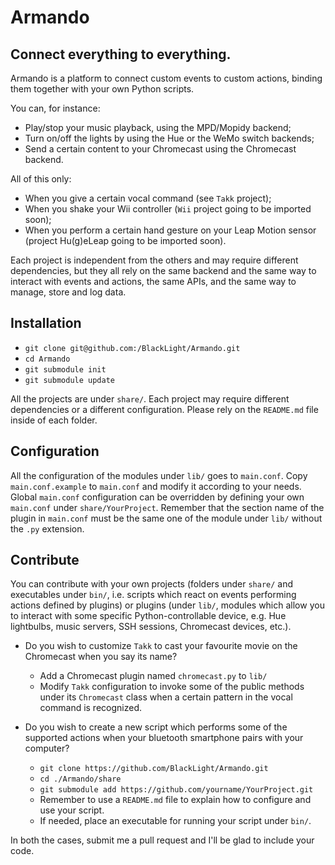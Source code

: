 # Armando

## Connect everything to everything.

Armando is a platform to connect custom events to custom actions, binding them together with your own Python scripts.

You can, for instance:

* Play/stop your music playback, using the MPD/Mopidy backend;
* Turn on/off the lights by using the Hue or the WeMo switch backends;
* Send a certain content to your Chromecast using the Chromecast backend.

All of this only:

* When you give a certain vocal command (see `Takk` project);
* When you shake your Wii controller (`Wii` project going to be imported soon);
* When you perform a certain hand gesture on your Leap Motion sensor (project Hu(g)eLeap going to be imported soon).

Each project is independent from the others and may require different dependencies,  but they all rely on the same backend and the same way to interact with events and actions, the same APIs, and the same way to manage, store and log data.

## Installation

* `git clone git@github.com:/BlackLight/Armando.git`
* `cd Armando`
* `git submodule init`
* `git submodule update`

All the projects are under `share/`. Each project may require different dependencies or a different configuration. Please rely on the `README.md` file inside of each folder.

## Configuration

All the configuration of the modules under `lib/` goes to `main.conf`. Copy `main.conf.example` to `main.conf` and modify it according to your needs.
Global `main.conf` configuration can be overridden by defining your own `main.conf` under `share/YourProject`.
Remember that the section name of the plugin in `main.conf` must be the same one of the module under `lib/` without the `.py` extension.

## Contribute

You can contribute with your own projects (folders under `share/` and executables under `bin/`, i.e. scripts which react on events performing actions defined by plugins) or plugins (under `lib/`, modules which allow you to interact with some specific Python-controllable device, e.g. Hue lightbulbs, music servers, SSH sessions, Chromecast devices, etc.).

* Do you wish to customize `Takk` to cast your favourite movie on the Chromecast when you say its name?

	* Add a Chromecast plugin named `chromecast.py` to `lib/`
	* Modify `Takk` configuration to invoke some of the public methods under its `Chromecast` class when a certain pattern in the vocal command is recognized.

* Do you wish to create a new script which performs some of the supported actions when your bluetooth smartphone pairs with your computer?

	* `git clone https://github.com/BlackLight/Armando.git`
	* `cd ./Armando/share`
	* `git submodule add https://github.com/yourname/YourProject.git`
	* Remember to use a `README.md` file to explain how to configure and use your script.
	* If needed, place an executable for running your script under `bin/`.

In both the cases, submit me a pull request and I'll be glad to include your code.

